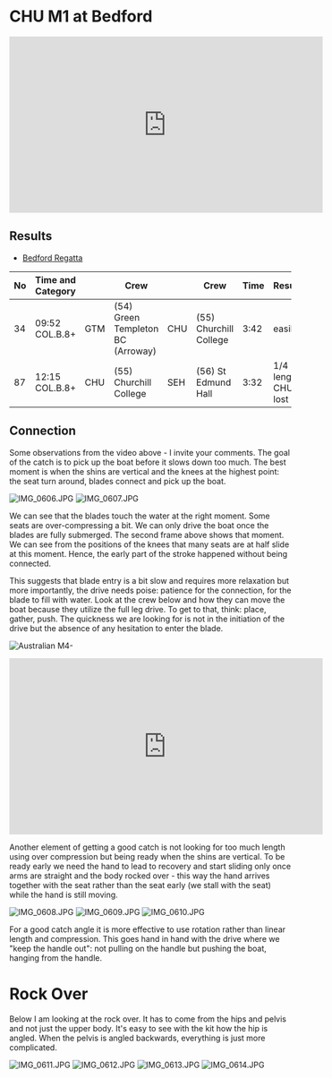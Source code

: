 
# CHU M1 at Bedford


<iframe width="560" height="315" src="https://www.youtube.com/embed/rqLk96gs98Y" title="YouTube video player" frameborder="0" allow="accelerometer; autoplay; clipboard-write; encrypted-media; gyroscope; picture-in-picture; web-share" allowfullscreen></iframe>

## Results

* [Bedford Regatta](https://rowstats.com/regatta.php?id=23095&b=1)


|No |Time and Category |   | Crew                              |   |  Crew                                      |Time|Result               |
|---|------------------|---|-----------------------------------|---|--------------------------------------------|----|---------------------|
|34 |09:52  COL.B.8+   |GTM| (54) Green Templeton BC (Arroway) |CHU| (55) Churchill College                     |3:42| easily              |
|87 |12:15  COL.B.8+   |CHU| (55) Churchill College            |SEH| (56) St Edmund Hall                        |3:32| 1/4 length CHU lost |

## Connection

Some observations from the video above - I invite your comments. The
goal of the catch is to pick up the boat before it slows down too much.
The best moment is when the shins are vertical and the knees at the
highest point: the seat turn around, blades connect and pick up the
boat.

![IMG_0606.JPG](IMG_0606.JPG)
![IMG_0607.JPG](IMG_0607.JPG)

We can see that the blades touch the water at the right moment. Some
seats are over-compressing a bit. We can only drive the boat once the
blades are fully submerged. The second frame above shows that moment. We
can see from the positions of the knees that many seats are at half
slide at this moment. Hence, the early part of the stroke happened
without being connected.

This suggests that blade entry is a bit slow and requires more
relaxation but more importantly, the drive needs poise: patience for
the connection, for the blade to fill with water. Look at the crew below
and how they can move the boat because they utilize the full leg drive.
To get to that, think: place, gather, push. The quickness we are looking
for is not in the initiation of the drive but the absence of any
hesitation to enter the blade.

![Australian M4-](aus-m4.jpg)

<iframe width="560" height="315" src="https://www.youtube.com/embed/Wff25wXWE9o" title="YouTube video player" frameborder="0" allow="accelerometer; autoplay; clipboard-write; encrypted-media; gyroscope; picture-in-picture; web-share" allowfullscreen></iframe>

Another element of getting a good catch is not looking for too much
length using over compression but being ready when the shins are vertical.
To be ready early we need the hand to lead to recovery and start sliding
only once arms are straight and the body rocked over - this way the
hand arrives together with the seat rather than the seat early (we stall
with the seat) while the hand is still moving.

![IMG_0608.JPG](IMG_0608.JPG)
![IMG_0609.JPG](IMG_0609.JPG)
![IMG_0610.JPG](IMG_0610.JPG)

For a good catch angle it is more effective to use rotation rather than
linear length and compression. This goes hand in hand with the drive
where we "keep the handle out": not pulling on the handle but pushing
the boat, hanging from the handle.

# Rock Over

Below I am looking at the rock over. It has to come from the hips and
pelvis and not just the upper body. It's easy to see with the kit how
the hip is angled. When the pelvis is angled backwards, everything is
just more complicated.


![IMG_0611.JPG](IMG_0611.JPG)
![IMG_0612.JPG](IMG_0612.JPG)
![IMG_0613.JPG](IMG_0613.JPG)
![IMG_0614.JPG](IMG_0614.JPG)

